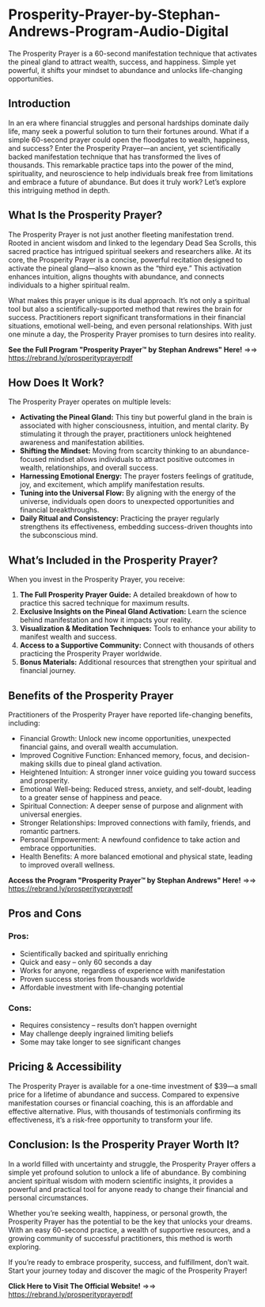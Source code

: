 # Prosperity-Prayer-by-Stephan-Andrews-Program-Audio-Digital
The Prosperity Prayer is a 60-second manifestation technique that activates the pineal gland to attract wealth, success, and happiness. Simple yet powerful, it shifts your mindset to abundance and unlocks life-changing opportunities.

## Introduction

In an era where financial struggles and personal hardships dominate daily life, many seek a powerful solution to turn their fortunes around. What if a simple 60-second prayer could open the floodgates to wealth, happiness, and success? Enter the Prosperity Prayer—an ancient, yet scientifically backed manifestation technique that has transformed the lives of thousands. This remarkable practice taps into the power of the mind, spirituality, and neuroscience to help individuals break free from limitations and embrace a future of abundance. But does it truly work? Let’s explore this intriguing method in depth.

## What Is the Prosperity Prayer?

The Prosperity Prayer is not just another fleeting manifestation trend. Rooted in ancient wisdom and linked to the legendary Dead Sea Scrolls, this sacred practice has intrigued spiritual seekers and researchers alike. At its core, the Prosperity Prayer is a concise, powerful recitation designed to activate the pineal gland—also known as the “third eye.” This activation enhances intuition, aligns thoughts with abundance, and connects individuals to a higher spiritual realm.

What makes this prayer unique is its dual approach. It’s not only a spiritual tool but also a scientifically-supported method that rewires the brain for success. Practitioners report significant transformations in their financial situations, emotional well-being, and even personal relationships. With just one minute a day, the Prosperity Prayer promises to turn desires into reality.

**See the Full Program "Prosperity Prayer™ by Stephan Andrews" Here!** =>=> https://rebrand.ly/prosperityprayerpdf

## How Does It Work?

The Prosperity Prayer operates on multiple levels:

-  **Activating the Pineal Gland:** This tiny but powerful gland in the brain is associated with higher consciousness, intuition, and mental clarity. By stimulating it through the prayer, practitioners unlock heightened awareness and manifestation abilities.
-  **Shifting the Mindset:** Moving from scarcity thinking to an abundance-focused mindset allows individuals to attract positive outcomes in wealth, relationships, and overall success.
-  **Harnessing Emotional Energy:** The prayer fosters feelings of gratitude, joy, and excitement, which amplify manifestation results.
-  **Tuning into the Universal Flow:** By aligning with the energy of the universe, individuals open doors to unexpected opportunities and financial breakthroughs.
-  **Daily Ritual and Consistency:** Practicing the prayer regularly strengthens its effectiveness, embedding success-driven thoughts into the subconscious mind.

## What’s Included in the Prosperity Prayer?

When you invest in the Prosperity Prayer, you receive:

1.  **The Full Prosperity Prayer Guide:** A detailed breakdown of how to practice this sacred technique for maximum results.
2.  **Exclusive Insights on the Pineal Gland Activation:** Learn the science behind manifestation and how it impacts your reality.
3.  **Visualization & Meditation Techniques:** Tools to enhance your ability to manifest wealth and success.
4.  **Access to a Supportive Community:** Connect with thousands of others practicing the Prosperity Prayer worldwide.
5.  **Bonus Materials:** Additional resources that strengthen your spiritual and financial journey.

## Benefits of the Prosperity Prayer

Practitioners of the Prosperity Prayer have reported life-changing benefits, including:

-  Financial Growth: Unlock new income opportunities, unexpected financial gains, and overall wealth accumulation.
-  Improved Cognitive Function: Enhanced memory, focus, and decision-making skills due to pineal gland activation.
-  Heightened Intuition: A stronger inner voice guiding you toward success and prosperity.
-  Emotional Well-being: Reduced stress, anxiety, and self-doubt, leading to a greater sense of happiness and peace.
-  Spiritual Connection: A deeper sense of purpose and alignment with universal energies.
-  Stronger Relationships: Improved connections with family, friends, and romantic partners.
-  Personal Empowerment: A newfound confidence to take action and embrace opportunities.
-  Health Benefits: A more balanced emotional and physical state, leading to improved overall wellness.

**Access the Program "Prosperity Prayer™ by Stephan Andrews" Here!** =>=> https://rebrand.ly/prosperityprayerpdf

## Pros and Cons

### Pros:
-  Scientifically backed and spiritually enriching
-  Quick and easy – only 60 seconds a day
-  Works for anyone, regardless of experience with manifestation
-  Proven success stories from thousands worldwide
-  Affordable investment with life-changing potential

### Cons:
-  Requires consistency – results don’t happen overnight
-  May challenge deeply ingrained limiting beliefs
-  Some may take longer to see significant changes

## Pricing & Accessibility

The Prosperity Prayer is available for a one-time investment of $39—a small price for a lifetime of abundance and success. Compared to expensive manifestation courses or financial coaching, this is an affordable and effective alternative. Plus, with thousands of testimonials confirming its effectiveness, it’s a risk-free opportunity to transform your life.

## Conclusion: Is the Prosperity Prayer Worth It?

In a world filled with uncertainty and struggle, the Prosperity Prayer offers a simple yet profound solution to unlock a life of abundance. By combining ancient spiritual wisdom with modern scientific insights, it provides a powerful and practical tool for anyone ready to change their financial and personal circumstances.

Whether you’re seeking wealth, happiness, or personal growth, the Prosperity Prayer has the potential to be the key that unlocks your dreams. With an easy 60-second practice, a wealth of supportive resources, and a growing community of successful practitioners, this method is worth exploring.

If you’re ready to embrace prosperity, success, and fulfillment, don’t wait. Start your journey today and discover the magic of the Prosperity Prayer!

**Click Here to Visit The Official Website!** =>=> https://rebrand.ly/prosperityprayerpdf
